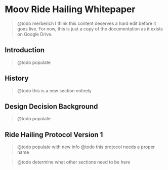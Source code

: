 
# Moov Ride Hailing Whitepaper

> @todo merberich
> I think this content deserves a hard edit before it goes live. For now, this is just a copy of the documentation as it exists on Google Drive.

## Introduction
> @todo populate

## History
> @todo this is a new section entirely

## Design Decision Background
> @todo populate

## Ride Hailing Protocol Version 1
> @todo populate with new info
> @todo this protocol needs a proper name

> @todo determine what other sections need to be here
